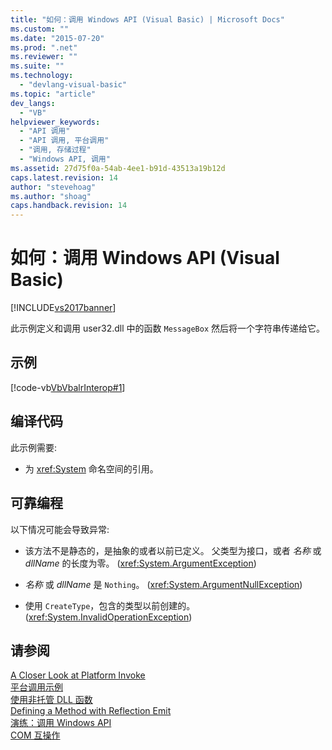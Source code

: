 ```yaml
---
title: "如何：调用 Windows API (Visual Basic) | Microsoft Docs"
ms.custom: ""
ms.date: "2015-07-20"
ms.prod: ".net"
ms.reviewer: ""
ms.suite: ""
ms.technology: 
  - "devlang-visual-basic"
ms.topic: "article"
dev_langs: 
  - "VB"
helpviewer_keywords: 
  - "API 调用"
  - "API 调用, 平台调用"
  - "调用, 存储过程"
  - "Windows API, 调用"
ms.assetid: 27d75f0a-54ab-4ee1-b91d-43513a19b12d
caps.latest.revision: 14
author: "stevehoag"
ms.author: "shoag"
caps.handback.revision: 14
---
```

# 如何：调用 Windows API (Visual Basic)
[!INCLUDE[vs2017banner](../../../visual-basic/includes/vs2017banner.md)]

此示例定义和调用 user32.dll 中的函数 `MessageBox` 然后将一个字符串传递给它。  
  
## 示例  
 [!code-vb[VbVbalrInterop#1](../../../visual-basic/programming-guide/com-interop/codesnippet/VisualBasic/how-to-call-windows-apis_1.vb)]  
  
## 编译代码  
 此示例需要:  
  
-   为 <xref:System> 命名空间的引用。  
  
## 可靠编程  
 以下情况可能会导致异常:  
  
-   该方法不是静态的，是抽象的或者以前已定义。  父类型为接口，或者 *名称* 或 *dllName* 的长度为零。  \(<xref:System.ArgumentException>\)  
  
-   *名称* 或 *dllName* 是 `Nothing`。  \(<xref:System.ArgumentNullException>\)  
  
-   使用 `CreateType`，包含的类型以前创建的。  \(<xref:System.InvalidOperationException>\)  
  
## 请参阅  
 [A Closer Look at Platform Invoke](http://msdn.microsoft.com/zh-cn/ba9dd55b-2eaa-45cd-8afd-75cb8d64d243)   
 [平台调用示例](../Topic/Platform%20Invoke%20Examples.md)   
 [使用非托管 DLL 函数](../Topic/Consuming%20Unmanaged%20DLL%20Functions.md)   
 [Defining a Method with Reflection Emit](http://msdn.microsoft.com/zh-cn/84fd3bf6-628f-41aa-83d9-b990cf926e81)   
 [演练：调用 Windows API](../../../visual-basic/programming-guide/com-interop/walkthrough-calling-windows-apis.md)   
 [COM 互操作](../../../visual-basic/programming-guide/com-interop/index.md)